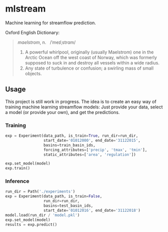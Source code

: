 # mlstream

Machine learning for streamflow prediction.

Oxford English Dictionary:

>  *maelstrom*, n. &nbsp;  /ˈmeɪlˌstrɑm/
>
> 1. A powerful whirlpool, originally (usually Maelstrom) one in the Arctic Ocean off the west coast of Norway, which was formerly supposed to suck in and destroy all vessels within a wide radius.
> 2. Any state of turbulence or confusion; a swirling mass of small objects.

## Usage

This project is still work in progress.
The idea is to create an easy way of training machine learning streamflow models:
Just provide your data, select a model (or provide your own), and get the predictions.

### Training
```python
exp = Experiment(data_path, is_train=True, run_dir=run_dir,
                 start_date='01012000', end_date='31122015',
                 basins=train_basin_ids, 
                 forcing_attributes=['precip', 'tmax', 'tmin'],
                 static_attributes=['area', 'regulation'])

exp.set_model(model)
exp.train()
```

### Inference
```python
run_dir = Path('./experiments')
exp = Experiment(data_path, is_train=False, 
                 run_dir=run_dir, 
                 basins=test_basin_ids,
                 start_date='01012016', end_date='31122018')
model.load(run_dir / 'model.pkl')
exp.set_model(model)  
results = exp.predict()
```


